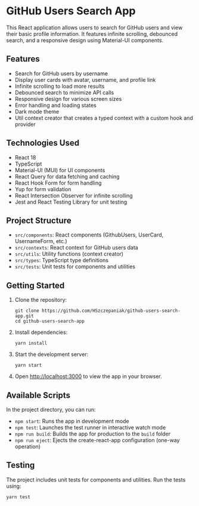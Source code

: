 # GitHub Users Search App

This React application allows users to search for GitHub users and view their basic profile information. It features infinite scrolling, debounced search, and a responsive design using Material-UI components.

## Features

- Search for GitHub users by username
- Display user cards with avatar, username, and profile link
- Infinite scrolling to load more results
- Debounced search to minimize API calls
- Responsive design for various screen sizes
- Error handling and loading states
- Dark mode theme
- Util context creator that creates a typed context with a custom hook and provider

## Technologies Used

- React 18
- TypeScript
- Material-UI (MUI) for UI components
- React Query for data fetching and caching
- React Hook Form for form handling
- Yup for form validation
- React Intersection Observer for infinite scrolling
- Jest and React Testing Library for unit testing

## Project Structure

- `src/components`: React components (GithubUsers, UserCard, UsernameForm, etc.)
- `src/contexts`: React context for GitHub users data
- `src/utils`: Utility functions (context creator)
- `src/types`: TypeScript type definitions
- `src/tests`: Unit tests for components and utilities

## Getting Started

1. Clone the repository:

   ```
   git clone https://github.com/HSzczepaniak/github-users-search-app.git
   cd github-users-search-app
   ```

2. Install dependencies:

   ```
   yarn install
   ```

3. Start the development server:

   ```
   yarn start
   ```

4. Open [http://localhost:3000](http://localhost:3000) to view the app in your browser.

## Available Scripts

In the project directory, you can run:

- `npm start`: Runs the app in development mode
- `npm test`: Launches the test runner in interactive watch mode
- `npm run build`: Builds the app for production to the `build` folder
- `npm run eject`: Ejects the create-react-app configuration (one-way operation)

## Testing

The project includes unit tests for components and utilities. Run the tests using:

```
yarn test
```
